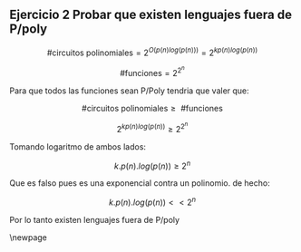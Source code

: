 ## Ejercicio 2 Probar que existen lenguajes fuera de P/poly

$$\text{ \# circuitos polinomiales} = 2^{O(p(n)log(p(n)))} = 2^{k p(n) log(p(n))}$$ 

$$\text{ \# funciones} = 2^{2^{n}}$$

Para que todos las funciones sean P/Poly tendria que valer que:

$$\text{ \# circuitos polinomiales} \geq \text{ \# funciones}$$

$$2^{k p(n) log(p(n))} \geq 2^{2^{n}}$$

Tomando logaritmo de ambos lados:

$$k.p(n).log(p(n)) \geq 2^{n}$$

Que es falso pues es una exponencial contra un polinomio. de hecho:

$$k.p(n).log(p(n)) << 2^{n}$$

Por lo tanto existen lenguajes fuera de P/poly

\newpage